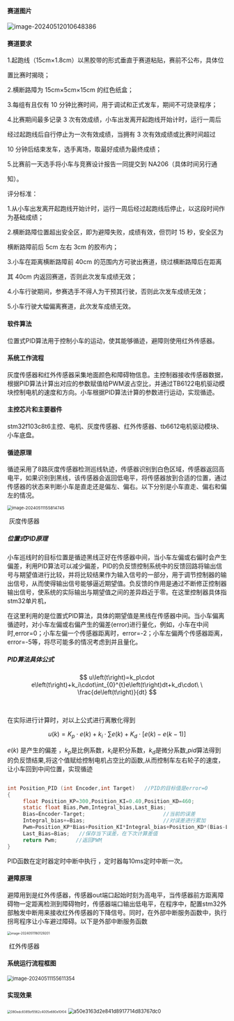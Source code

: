 #### 赛道图片

![image-20240512010648386](car_track.assets/image-20240512010648386.png)



#### 赛道要求

1.起跑线（15cm×1.8cm）以黑胶带的形式垂直于赛道粘贴，赛前不公布，具体位

置比赛时揭晓；

2.横断路障为 15cm×5cm×15cm 的红色纸盒；

3.每组有且仅有 10 分钟比赛时间，用于调试和正式发车，期间不可烧录程序；

4.比赛期间最多记录 3 次有效成绩，小车出发离开起跑线开始计时，运行一周后

经过起跑线后自行停止为一次有效成绩，当拥有 3 次有效成绩或比赛时间超过

10 分钟后结束发车，选手离场，取最好成绩为最终成绩；

5.比赛前一天选手将小车与竞赛设计报告一同提交到 NA206（具体时间另行通

知）。

评分标准：

1.从小车出发离开起跑线开始计时，运行一周后经过起跑线后停止，以这段时间作为基础成绩；

2.横断路障位置超出安全区，即为避障失败，成绩有效，但罚时 15 秒，安全区为

横断路障前后 5cm 左右 3cm 的胶布内；

3.小车在距离横断路障前 40cm 的范围内方可驶出赛道，绕过横断路障后在距离

其 40cm 内返回赛道，否则此次发车成绩无效；

4.小车行驶期间，参赛选手不得人为干预其行驶，否则此次发车成绩无效；

5.小车行驶大幅偏离赛道，此次发车成绩无效。





#### 软件算法

位置式PID算法用于控制小车的运动，使其能够循迹，避障则使用红外传感器。

#### 系统工作流程

灰度传感器和红外传感器采集地面颜色和障碍物信息。主控制器接收传感器数据，根据PID算法计算出对应的参数赋值给PWM波占空比，并通过TB6122电机驱动模块控制电机的速度和方向。小车根据PID算法计算的参数进行运动，实现循迹。

#### 主控芯片和主要器件

stm32f103c8t6主控、电机、灰度传感器、红外传感器、tb6612电机驱动模块、小车底盘。



#### 循迹原理

循迹采用了8路灰度传感器检测巡线轨迹，传感器识别到白色区域，传感器返回高电平，如果识别到黑线，该传感器会返回低电平，将传感器放到合适的位置，通过传感器的状态来判断小车是直走还是偏左、偏右。以下分别是小车直走、偏右和偏左的情况。

<img src="car_track.assets/image-20240511155814745.png" alt="image-20240511155814745" style="zoom: 67%;" />

​                                                                                                        灰度传感器

##### 位置式PID原理

小车巡线时的目标位置是循迹黑线正好在传感器中间，当小车左偏或右偏时会产生偏差，利用PID算法可以减少偏差，PID的负反馈控制系统中的反馈回路将输出信号与期望值进行比较，并将比较结果作为输入信号的一部分，用于调节控制器的输出信号，从而使得输出信号能够逼近期望值。负反馈的作用是通过不断修正控制器输出信号，使系统的实际输出与期望值之间的差异趋近于零。在这里控制器具体指stm32单片机，

在这里利用的是位置式PID算法，具体的期望值是黑线在传感器中间。当小车偏离循迹时，对小车左偏或右偏产生的偏差(error)进行量化，例如，小车在中间时,error=0；小车左偏一个传感器距离时，error=-2；小车左偏两个传感器距离，error=-5等，将尽可能多的情况考虑到并且量化。

##### PID算法具体公式

$$
u\left(t\right)=k_p\cdot e\left(t\right)+k_i\cdot\int_{0}^{t}e\left(t\right)dt+k_d\cdot\ \ \frac{de\left(t\right)}{dt}
$$

​                            

在实际进行计算时，对以上公式进行离散化得到


$$
u\left(k\right)=K_p\cdot e\left(k\right)+k_i\cdot\sum e\left(k\right)+K_d\cdot[e(k)-e(k-1)]
$$

$e(k)$ 是产生的偏差 ，$k_p$是比例系数，$k_i$是积分系数，$k_d$是微分系数,$pid$算法得到的负反馈结果,将这个值赋给控制电机占空比的函数,从而控制车左右轮子的速度，让小车回到中间位置，实现循迹




```c

int Position_PID (int Encoder,int Target)   //PID的目标值是error=0
{   
     float Position_KP=300,Position_KI=0.40,Position_KD=460;
     static float Bias,Pwm,Integral_bias,Last_Bias;
     Bias=Encoder-Target;                         //当前的误差
     Integral_bias+=Bias;                         //对误差进行累加
     Pwm=Position_KP*Bias+Position_KI*Integral_bias+Position_KD*(Bias-Last_Bias);           //将PID计算结果赋给Pwm
     Last_Bias=Bias;   //保存当下误差，在下次计算差值 
     return Pwm;      //返回PWMֵ
}

```

  PID函数在定时器定时中断中执行 ，定时器每10ms定时中断一次。





#### 避障原理

避障用到是红外传感器，传感器out端口起始时刻为高电平，当传感器前方距离障碍物一定距离检测到障碍物时，传感器端口输出低电平，在程序中，配置stm32外部触发中断用来接收红外传感器的下降信号。同时，在外部中断服务函数中，执行拐弯程序让小车避过障碍。以下是外部中断服务函数

<img src="car_track.assets/image-20240511160129201.png" alt="image-20240511160129201" style="zoom: 50%;" />

​                                                                                                        红外传感器

#### 系统运行流程框图



<img src="car_track.assets/image-20240511155611354.png" alt="image-20240511155611354" style="zoom:80%;" />



#### 实现效果



<img src="car_track.assets/080edc8385bf5562c4005e680e10f04.jpg" alt="080edc8385bf5562c4005e680e10f04" style="zoom:50%;" />



<img src="car_track.assets/a50e3163d2e841d8917714d83767dc0.jpg" alt="a50e3163d2e841d8917714d83767dc0" style="zoom: 80%;" />



